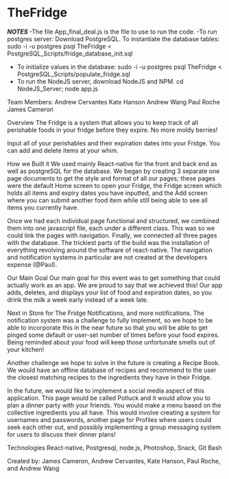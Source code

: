 # TheFridge
***NOTES***
-The file App_final_deal.js is the file to use to run the code.
-To run postgres server: Download PostgreSQL. To instantiate the database tables:
    sudo -i -u postgres psql TheFridge < PostgreSQL_Scripts/fridge_database_init.sql
 - To initialize values in the database:
    sudo -i -u postgres psql TheFridge < PostgreSQL_Scripts/populate_fridge.sql
- To run the NodeJS server, download NodeJS and NPM. 
    cd NodeJS_Server; node app.js

Team Members:
Andrew Cervantes
Kate Hanson
Andrew Wang
Paul Roche
James Cameron

Overview
The Fridge is a system that allows you to keep track of all perishable foods in your fridge before they expire. No more moldy berries!

Input all of your perishables and their expiration dates into your Fridge. You can add and delete items at your whim.

How we Built it
We used mainly React-native for the front and back end as well as postgreSQL for the database. We began by creating 3 separate one page documents to get the style and format of all our pages; these pages were the default Home screen to open your Fridge, the Fridge screen which holds all items and expiry dates you have inputted, and the Add screen where you can submit another food item while still being able to see all items you currently have.

Once we had each individual page functional and structured, we combined them into one javascript file, each under a different class. This was so we could link the pages with navigation. Finally, we connected all three pages with the database. The trickiest parts of the build was the installation of everything revolving around the software of react-native. The navigation and notification systems in particular are not created at the developers expense (@Paul).

Our Main Goal
Our main goal for this event was to get something that could actually work as an app. We are proud to say that we achieved this! Our app adds, deletes, and displays your list of food and expiration dates, so you drink the milk a week early instead of a week late.

Next in Store for The Fridge
Notifications, and more notifications. The notification system was a challenge to fully implement, so we hope to be able to incorporate this in the near future so that you will be able to get pinged some default or user-set number of times before your food expires. Being reminded about your food will keep those unfortunate smells out of your kitchen!

Another challenge we hope to solve in the future is creating a Recipe Book. We would have an offline database of recipes and recommend to the user the closest matching recipes to the ingredients they have in their Fridge.

In the future, we would like to implement a social media aspect of this application. This page would be called Potluck and it would allow you to plan a dinner party with your friends. You would make a menu based on the collective ingredients you all have. This would involve creating a system for usernames and passwords, another page for Profiles where users could seek each other out, and possibly implementing a group messaging system for users to discuss their dinner plans!

Technologies
React-native, Postgresql, node.js, Photoshop, Snack, Git Bash


Created by: James Cameron, Andrew Cervantes, Kate Hanson, Paul Roche, and Andrew Wang

